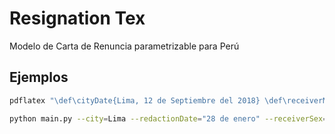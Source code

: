 # Resignation Tex

Modelo de Carta de Renuncia parametrizable para Perú

## Ejemplos

```bash
pdflatex "\def\cityDate{Lima, 12 de Septiembre del 2018} \def\receiverMale{} \def\receiverName{José Hernández} \def\jobTitle{Gerente General} \def\businessName{La Abejita} \def\resignationStartDate{28 de Septiembre del 2018} \def\needsExoneration{} \def\docNumber{12341234} \def\fullName{Junior Zavaleta} \input{main.tex}"
```

```bash
python main.py --city=Lima --redactionDate="28 de enero" --receiverSex=M --receiverName="Pedro Paramo" --jobTitle="Dark CTO" --businessName="Naranjita SRL" --resignationDate="29 de Febrero" --needsExoneration=Y --docNumber="91929394" --fullName="Junior Zavaleta
```

